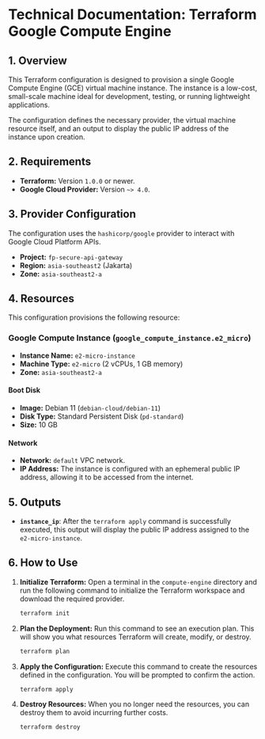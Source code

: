 # Technical Documentation: Terraform Google Compute Engine

## 1. Overview

This Terraform configuration is designed to provision a single Google Compute Engine (GCE) virtual machine instance. The instance is a low-cost, small-scale machine ideal for development, testing, or running lightweight applications.

The configuration defines the necessary provider, the virtual machine resource itself, and an output to display the public IP address of the instance upon creation.

## 2. Requirements

- **Terraform:** Version `1.0.0` or newer.
- **Google Cloud Provider:** Version `~> 4.0`.

## 3. Provider Configuration

The configuration uses the `hashicorp/google` provider to interact with Google Cloud Platform APIs.

- **Project:** `fp-secure-api-gateway`
- **Region:** `asia-southeast2` (Jakarta)
- **Zone:** `asia-southeast2-a`

## 4. Resources

This configuration provisions the following resource:

### Google Compute Instance (`google_compute_instance.e2_micro`)

- **Instance Name:** `e2-micro-instance`
- **Machine Type:** `e2-micro` (2 vCPUs, 1 GB memory)
- **Zone:** `asia-southeast2-a`

#### Boot Disk
- **Image:** Debian 11 (`debian-cloud/debian-11`)
- **Disk Type:** Standard Persistent Disk (`pd-standard`)
- **Size:** 10 GB

#### Network
- **Network:** `default` VPC network.
- **IP Address:** The instance is configured with an ephemeral public IP address, allowing it to be accessed from the internet.

## 5. Outputs

- **`instance_ip`**: After the `terraform apply` command is successfully executed, this output will display the public IP address assigned to the `e2-micro-instance`.

## 6. How to Use

1.  **Initialize Terraform:**
    Open a terminal in the `compute-engine` directory and run the following command to initialize the Terraform workspace and download the required provider.
    ```bash
    terraform init
    ```

2.  **Plan the Deployment:**
    Run this command to see an execution plan. This will show you what resources Terraform will create, modify, or destroy.
    ```bash
    terraform plan
    ```

3.  **Apply the Configuration:**
    Execute this command to create the resources defined in the configuration. You will be prompted to confirm the action.
    ```bash
    terraform apply
    ```

4.  **Destroy Resources:**
    When you no longer need the resources, you can destroy them to avoid incurring further costs.
    ```bash
    terraform destroy
    ```
